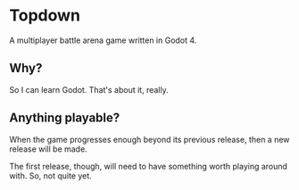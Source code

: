 # Topdown
 A multiplayer battle arena game written in Godot 4.

 ## Why?
 So I can learn Godot. That's about it, really.

## Anything playable?
When the game progresses enough beyond its previous release, then a new release will be made.

The first release, though, will need to have something worth playing around with. So, not quite yet.
